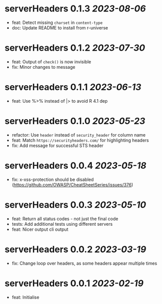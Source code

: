 # serverHeaders 0.1.3 _2023-08-06_
- feat: Detect missing `charset` in `content-type`
- doc: Update README to install from r-universe

# serverHeaders 0.1.2 _2023-07-30_
- feat: Output of `check()` is now invisible
- fix: Minor changes to message

# serverHeaders 0.1.1 _2023-06-13_
- feat: Use %>% instead of |> to avoid R 4.1 dep

# serverHeaders 0.1.0 _2023-05-23_
- refactor: Use `header` instead of `security_header` for column name
- feat: Match `https://securityheaders.com/` for highlighting headers
- fix: Add message for successful STS header

# serverHeaders 0.0.4 _2023-05-18_
- fix: x-xss-protection should be disabled (https://github.com/OWASP/CheatSheetSeries/issues/376)

# serverHeaders 0.0.3 _2023-05-10_
- feat: Return all status codes - not just the final code
- tests: Add additional tests using different servers
- feat: Nicer output cli output

# serverHeaders 0.0.2 _2023-03-19_
- fix: Change loop over headers, as some headers appear multiple times

# serverHeaders 0.0.1 _2023-02-19_
- feat: Initialise
